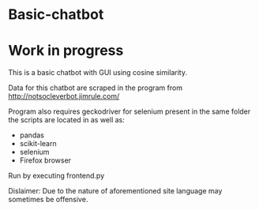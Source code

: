 # Basic-chatbot
# Work in progress
This is a basic chatbot with GUI using cosine similarity.

Data for this chatbot are scraped in the program from http://notsocleverbot.jimrule.com/

Program also requires geckodriver for selenium present in the same folder the scripts are located in as well as:
- pandas
- scikit-learn
- selenium
- Firefox browser

Run by executing frontend.py

Dislaimer: Due to the nature of aforementioned site language may sometimes be offensive.
